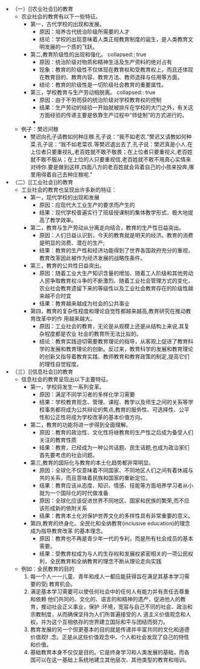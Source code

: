 - （一）[[农业社会]]的教育
	- 农业社会的教育有以下一些特征。
		- 第一，古代学校的出现和发展。
			- 原因：培养古代统治阶级所需要的人才
			- 结论：学校的出现意味着人类正规教育制度的诞生，是人类教育文明发展的一个质的飞跃。
		- 第二,教育阶级性的出现和强化。
		  collapsed:: true
			- 原因：统治阶级对物质和精神生活及生产资料的绝对占有
			- 现象：教育的阶级性不仅体现在教育权和受教育权上，而且还体现在教育目的、教育内容、教育方法、教师选择与任用等方面。
			- 结论：教育的阶级性是一切阶级社会教育的重要属性。
		- 第三，学校教育与生产劳动相脱离。
		  collapsed:: true
			- 原因：由于不劳而获的统治阶级对学校教育权的控制
			- 结果：生产劳动的经验一开始就被排斥在学校的大门之外，有关这方面经验的传递主要是依靠生产过程中“师徒制”的方式进行的。
			-
	- 例子：樊迟问稼
		- 樊迟向孔子请教如何种庄稼.孔子说：“我不如老农.”樊迟又请教如何种菜.孔子说：“我不如老菜农.等樊迟退出去了,孔子说：樊迟真是小人.在上位者只要重视礼,老百姓就不敢不敬畏；在上位者只要重视义,老百姓就不敢不服从；在上位的人只要重视信,老百姓就不敢不用真心实情来对待你.要是做到这样,四面八方的老百姓就会背着自己的小孩来投奔,哪里用得着自己去种庄稼呢.”
- （二）[[工业社会]]的教育
	- 工业社会的教育也呈现出许多新的特征：
		- 第一，现代学校的出现和发展
			- 原因：应现代大工业生产的要求而产生的
			- 结果：现代学校普遍实行了班级授课制的集体教学形式，极大地提高了教学效率。
		- 第二，教育与生产劳动从分离走向结合，教育的生产性日益突出。
			- 原因：人们日益认识到，今天的教育就是明天的经济。教育的消费是明显的消费、潜在的生产;
			- 结果：教育的生产性和经济功能得到了世界各国政府充分的重视，教育改革因此被作为经济发展的战略性条件。
		- 第三，教育的公共性日益突出。
			- 原因：随着工业大生产知识含量的增加、随着工人阶级和其他劳动人民争取教育权斗争的不断激烈、随着工业社会管理方式的变化，农业社会教育遗留下来的等级性以及工业社会教育存在的阶级性越来越不合时宜
			- 结果：教育越来越成为社会的公共事业
		- 第四，教育的复杂性程度和理论自觉性都越来越高,教育研究在推动教育改革中的作
		  用越来越大。
			- 原因：工业社会的教育，无论是从规模上还是从结构上来说,其复杂程度都是农业
			  社会的教育所无法比拟的。
			- 结论：教育实践迫切需要教育理论的指导，从客观上促进了教育科学的发展和教育理论的创新。反过来，教育科学的发展和教育理论的创新又指导着教育实践、教师教育和教育政策的制定,提高它们的理性自觉程度。
- （三）[[信息社会]]的教育
	- 信息社会的教育呈现出以下主要特征。
		- 第一，学校将发生一系列变革。
			- 原因：满足不同学习者的多样化学习需要
			- 结果：学校教育观念、管理、课程、教学以及师生之间的关系等学校事务都将成为公共辩论的焦点,教育的服务性、可选择性、公平性和公正性将成为学校改革的基本价值方向。
		- 第二，教育的功能将进一步得到全面理解。
			- 原因：教育的政治性、文化性将继教育的生产性之后成为备受人们关注的教育性质
			- 结果：教育，已经成为一种公共话题、民生话题,也成为政治家们首先要考虑的社会问题。
		- 第三,教育的国际化与教育的本土化趋势都非常明显。
			- 原因：全球化不仅意味着不同国家、不同地区人们之间有着休戚与共的关系，而且意味着民族和国家的重新定位。
			- 结果：教育应该从态度、知识、情感、技能等方面培养学习者从小就为一个国际化的时代做准备
			- 原因：全球化应该促进世界不同地区、国家和民族的繁荣,而不应该形成新的依附关系
			- 结果：教育本土化对保护世界文化的多样性具有非常重要的意义。
		- 第四,教育的终身化、全民化和全纳教育(inclusive education)的理念成为指导教育改革
		  的基本理念。
			- 原因：教育也不再是青少年一代的专利，而是所有社会成员的基本需要。
			- 结果：受教育权成为与人的生存权和发展权紧密相关的一项公民权利，全民教育和全纳教育的理念不断从理论走向实践
	- 例如：全民教育的目的
	  1. 每一个人一一儿童、青年和成人一都应能获得旨在满足其基本学习需要的受j
	  教育机会。
	  2. 满足基本学习需要可以使任何社会中的任何人有能力并有责任去尊重和依赖
	  他们共同的、文化的、语言的和精神的遗产，促进他人的教育，推动社会正义事业，保护
	  :环境，宽容与自己不同的社会、政治和宗教制度，从而确保坚持为人们所普遍接受的人
	  道主义价值观念和人权，并为这个互相依存的世界建立国际和平与团结而努力。
	  3. 教育发展的另一个但更基本的目的就是传递并丰富共同的文化和道德价值观f
	  .念。正是从这些价值观念中，个人和社会发现了自己的特性和价值。
	  4. 基础教育本身不仅仅是目的。它是终身学习和人类发展的基础，而各国可以在这一基础上系统地建立其他层次、其他类型的教育和培训。